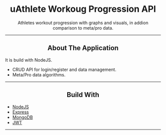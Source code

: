 <div></div>
<h1  align="center">uAthlete Workoug Progression API</h1>

<div align="center">
  <p align="center">
   Athletes workout progression with graphs and visuals, in addion comparison to meta/pro data.
  </p>
</div>
<hr>
<!-- ABOUT THE APPLICATION -->
<h2 align="center">About The Application </h2>
It is build with NodeJS.

- CRUD API for login/register and data management.
- Meta/Pro data algorithms.

<hr>
<h2 align="center">Build With</h2>

-   [NodeJS](https://nodejs.org/en/)
-   [Express](https://expressjs.com/)
-   [MongoDB](https://www.mongodb.com/)
-   [JWT](https://jwt.io/)

<hr>
